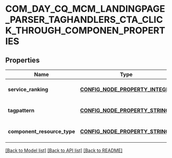 # COM_DAY_CQ_MCM_LANDINGPAGE_PARSER_TAGHANDLERS_CTA_CLICK_THROUGH_COMPONEN_PROPERTIES

## Properties
Name | Type | Description | Notes
------------ | ------------- | ------------- | -------------
**service_ranking** | [**CONFIG_NODE_PROPERTY_INTEGER**](configNodePropertyInteger.md) |  | [optional] [default to null]
**tagpattern** | [**CONFIG_NODE_PROPERTY_STRING**](configNodePropertyString.md) |  | [optional] [default to null]
**component_resource_type** | [**CONFIG_NODE_PROPERTY_STRING**](configNodePropertyString.md) |  | [optional] [default to null]

[[Back to Model list]](../README.md#documentation-for-models) [[Back to API list]](../README.md#documentation-for-api-endpoints) [[Back to README]](../README.md)


